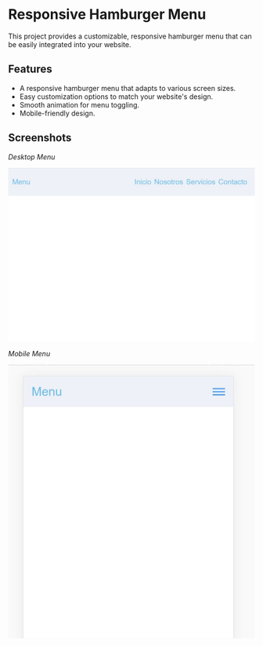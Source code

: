 # Responsive Hamburger Menu

This project provides a customizable, responsive hamburger menu that can be easily integrated into your website.

## Features

- A responsive hamburger menu that adapts to various screen sizes.
- Easy customization options to match your website's design.
- Smooth animation for menu toggling.
- Mobile-friendly design.

## Screenshots
*Desktop Menu*

![Desktop Menu](images/screenshot1.jpg)


*Mobile Menu*

![Mobile Menu](images/screenshot2.jpg)


